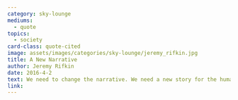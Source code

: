 ```yaml
---
category: sky-lounge
mediums:
  - quote
topics:
  - society
card-class: quote-cited
image: assets/images/categories/sky-lounge/jeremy_rifkin.jpg
title: A New Narrative
author: Jeremy Rifkin
date: 2016-4-2
text: We need to change the narrative. We need a new story for the human race to go with the technology.
link:
---
```

